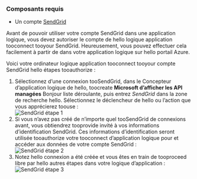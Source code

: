 ### <a name="prerequisites"></a>Composants requis
* Un compte [SendGrid](https://www.SendGrid.com/) 

Avant de pouvoir utiliser votre compte SendGrid dans une application logique, vous devez autoriser le compte de hello logique application tooconnect tooyour SendGrid. Heureusement, vous pouvez effectuer cela facilement à partir de dans votre application logique sur hello portail Azure. 

Voici votre ordinateur logique application tooconnect tooyour compte SendGrid hello étapes tooauthorize :

1. Sélectionnez d’une connexion tooSendGrid, dans le Concepteur d’application logique de hello, toocreate **Microsoft d’afficher les API managées** Bonjour liste déroulante, puis entrez *SendGrid* dans la zone de recherche hello. Sélectionnez le déclencheur de hello ou l’action que vous apprécierez toouse :  
   ![SendGrid étape 1](./media/connectors-create-api-sendgrid/sendgrid-1.png)
2. Si vous n’avez pas créé de n’importe quel tooSendGrid de connexions avant, vous obtiendrez tooprovide invité à vos informations d’identification SendGrid. Ces informations d’identification seront utilisée tooauthorize votre tooconnect d’application logique pour et accéder aux données de votre compte SendGrid :  
   ![SendGrid étape 2](./media/connectors-create-api-sendgrid/sendgrid-2.png)
3. Notez hello connexion a été créée et vous êtes en train de tooproceed libre par hello autres étapes dans votre logique d’application :  
   ![SendGrid étape 3](./media/connectors-create-api-sendgrid/sendgrid-3.png)   

